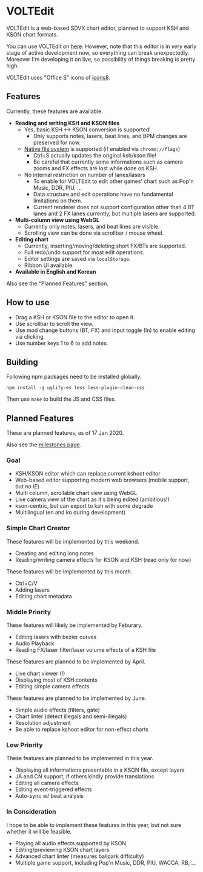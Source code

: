 # VOLTEdit
VOLTEdit is a web-based SDVX chart editor, planned to support KSH and KSON chart formats.

You can use VOLTEdit on [here](https://0xF.kr/tools/voltedit).
However, note that this editor is in *very* early stage of active development now, so everything can break unexpectedly.
Moreover I'm developing it on live, so possibility of things breaking is pretty high.

VOLTEdit uses "Office S" icons of [icons8](https://icons8.com).

## Features
Currently, these features are available.

* **Reading and writing KSH and KSON files**
	* Yes, basic KSH <-> KSON conversion is supported!
		* Only supports notes, lasers, beat lines, and BPM changes are preserved for now.
	* [Native file system](https://web.dev/native-file-system/) is supported (if enabled via `chrome://flags`)
		* Ctrl+S actually updates the original ksh/kson file!
		* Be careful that currently some informations such as camera zooms and FX effects are lost while done on KSH.
	* No internal restriction on number of lanes/lasers
		* To enable for VOLTEdit to edit other games' chart such as Pop'n Music, DDR, PIU, ...
		* Data structure and edit operations have no fundamental limitations on them.
		* Current renderer does not support configuration other than 4 BT lanes and 2 FX lanes currently, but multiple lasers are supported.
* **Multi-column view using WebGL**
	* Currently only notes, lasers, and beat lines are visible.
	* Scrolling view can be done via scrollbar / mouse wheel.
* **Editing chart**
	* Currently, inserting/moving/deleting short FX/BTs are supported.
	* Full redo/undo support for most edit operations.
	* Editor settings are saved via `localStorage`.
	* Ribbon UI available.
* **Available in English and Korean**

Also see the "Planned Features" section.

## How to use
* Drag a KSH or KSON file to the editor to open it.
* Use scrollbar to scroll the view.
* Use mod change buttons (BT, FX) and input toggle (In) to enable editing via clicking.
* Use number keys 1 to 6 to add notes.

## Building
Following npm packages need to be installed globally.
```
npm install -g uglify-es less less-plugin-clean-css
```

Then use `make` to build the JS and CSS files.

## Planned Features
These are planned features, as of 17 Jan 2020.

Also see the [milestones page](https://github.com/123jimin/voltedit/milestones).

### Goal
* KSH/KSON editor which can replace current kshoot editor
* Web-based editor supporting modern web browsers (mobile support, but _no IE_)
* Multi column, scrollable chart view using WebGL
* Live camera view of the chart as it's being edited (ambitious!)
* kson-centric, but can export to ksh with some degrade
* Multilingual (en and ko during development)

### Simple Chart Creator
These features will be implemented by this weekend.
* Creating and editing long notes
* Reading/writing camera effects for KSON and KSH (read only for now)

These features will be implemented by this month.
* Ctrl+C/V
* Adding lasers
* Editing chart metadata

### Middle Priority
These features will likely be implemented by Feburary.
* Editing lasers with bezier curves
* Audio Playback
* Reading FX/laser filter/laser volume effects of a KSH file

These features are planned to be implemented by April.
* Live chart viewer (!)
* Displaying most of KSH contents
* Editing simple camera effects

These features are planned to be implemented by June.
* Simple audio effects (filters, gate)
* Chart linter (detect illegals and semi-illegals)
* Resolution adjustment
* Be able to replace kshoot editor for non-effect charts

### Low Priority
These features are planned to be implemented in this year.
* Displaying all informations presentable in a KSON file, except layers
* JA and CN support, if others kindly provide translations
* Editing all camera effects
* Editing event-triggered effects
* Auto-sync w/ beat analysis

### In Consideration
I hope to be able to implement these features in this year, but not sure whether it will be feasible.
* Playing all audio effects supported by KSON
* Editing/previewing KSON chart layers
* Advanced chart linter (measures ballpark difficulty)
* Multiple game support, including Pop'n Music, DDR, PIU, WACCA, RB, ...
